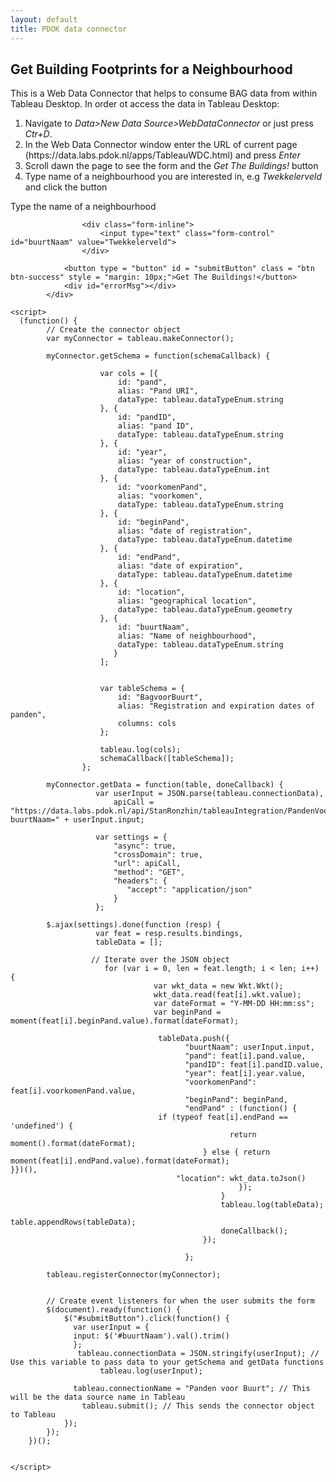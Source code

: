 ```yaml
---
layout: default
title: PDOK data connector
---
```



<script src="https://connectors.tableau.com/libs/tableauwdc-2.3.latest.js" type="text/javascript"></script>
<script src="https://cdnjs.cloudflare.com/ajax/libs/wicket/1.3.2/wicket.min.js" type="text/javascript"></script>
<script src="https://cdnjs.cloudflare.com/ajax/libs/moment.js/2.20.1/moment.min.js" type="text/javascript"></script>

<div class="container container-table">
        <div class="row vertical-center-row">
            <div class="text-center col-md-4 col-md-offset-4">
                <h2>Get Building Footprints for a Neighbourhood</h2>
                <p> 
This is a Web Data Connector that helps to consume BAG data from within Tableau Desktop. 
In order ot access the data in Tableau Desktop:
<ol type="1">
  <li>Navigate to <em>Data>New Data Source>WebDataConnector</em> or just press <em>Ctr+D</em>.</li>
  <li>In the Web Data Connector window enter the URL of current page (https://data.labs.pdok.nl/apps/TableauWDC.html) and press <em>Enter</em></li>
  <li>Scroll dawn the page to see the form and the <em>Get The Buildings!</em> button</li>
  <li>Type name of a neighbourhood you are interested in, e.g <em>Twekkelerveld</em> and click the button</li>
</ol>
</p>
                <form>
                    <div class="form-inline">
                        <label for="buurtNaam" class="text-center">Type the name of a neighbourhood</label>

				    <div class="form-inline">
				        <input type="text" class="form-control" id="buurtNaam" value="Twekkelerveld">
				    </div>

                <button type = "button" id = "submitButton" class = "btn btn-success" style = "margin: 10px;">Get The Buildings!</button>
                <div id="errorMsg"></div>
            </div>

    <script>
      (function() {
            // Create the connector object
            var myConnector = tableau.makeConnector();

            myConnector.getSchema = function(schemaCallback) {

                        var cols = [{
                            id: "pand",
                            alias: "Pand URI",
                            dataType: tableau.dataTypeEnum.string
                        }, {
                            id: "pandID",
                            alias: "pand ID",
                            dataType: tableau.dataTypeEnum.string
                        }, {
                            id: "year",
                            alias: "year of construction",
                            dataType: tableau.dataTypeEnum.int
                        }, {
                            id: "voorkomenPand",
                            alias: "voorkomen",
                            dataType: tableau.dataTypeEnum.string
                        }, {
                            id: "beginPand",
                            alias: "date of registration",
                            dataType: tableau.dataTypeEnum.datetime
                        }, {
                            id: "endPand",
                            alias: "date of expiration",
                            dataType: tableau.dataTypeEnum.datetime
                        }, {
                            id: "location",
                            alias: "geographical location",
                            dataType: tableau.dataTypeEnum.geometry
                        }, {
                            id: "buurtNaam",
                            alias: "Name of neighbourhood",
                            dataType: tableau.dataTypeEnum.string
                           }
                        ];


                        var tableSchema = {
                            id: "BagvoorBuurt",
                            alias: "Registration and expiration dates of panden",
                            columns: cols
                        };

                        tableau.log(cols);
                        schemaCallback([tableSchema]);
                    };

            myConnector.getData = function(table, doneCallback) {
                       var userInput = JSON.parse(tableau.connectionData),
                           apiCall = "https://data.labs.pdok.nl/api/StanRonzhin/tableauIntegration/PandenVoorBuurt?buurtNaam=" + userInput.input;

                       var settings = {
                           "async": true,
                           "crossDomain": true,
                           "url": apiCall,
                           "method": "GET",
                           "headers": {
                              "accept": "application/json"
                           }
                       };

            $.ajax(settings).done(function (resp) {
                       var feat = resp.results.bindings,
                       tableData = [];

                      // Iterate over the JSON object
                         for (var i = 0, len = feat.length; i < len; i++) {
                                    var wkt_data = new Wkt.Wkt();
                                    wkt_data.read(feat[i].wkt.value);
                                    var dateFormat = "Y-MM-DD HH:mm:ss";
                                    var beginPand = moment(feat[i].beginPand.value).format(dateFormat);
                                    
                                     tableData.push({
                                           "buurtNaam": userInput.input,
                                           "pand": feat[i].pand.value,
                                           "pandID": feat[i].pandID.value,
                                           "year": feat[i].year.value,
                                           "voorkomenPand": feat[i].voorkomenPand.value,
                                           "beginPand": beginPand,
                                           "endPand" : (function() {
                                     if (typeof feat[i].endPand == 'undefined') {
                                                     return moment().format(dateFormat);     
                                               } else { return moment(feat[i].endPand.value).format(dateFormat);                                                     }})(),
                                         "location": wkt_data.toJson()
                                                       });
                                                   }
                                                   tableau.log(tableData);
                                                   table.appendRows(tableData);
                                                   doneCallback();
                                               });

                                           };

            tableau.registerConnector(myConnector);


            // Create event listeners for when the user submits the form
            $(document).ready(function() {
                $("#submitButton").click(function() {
                  var userInput = {
                  input: $('#buurtNaam').val().trim()
                  };
                   tableau.connectionData = JSON.stringify(userInput); // Use this variable to pass data to your getSchema and getData functions
                        tableau.log(userInput);

                  tableau.connectionName = "Panden voor Buurt"; // This will be the data source name in Tableau
                    tableau.submit(); // This sends the connector object to Tableau
                });
            });
        })();


    </script>
